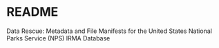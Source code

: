 README
===============

Data Rescue: Metadata and File Manifests for the United States National Parks Service (NPS)
IRMA Database

